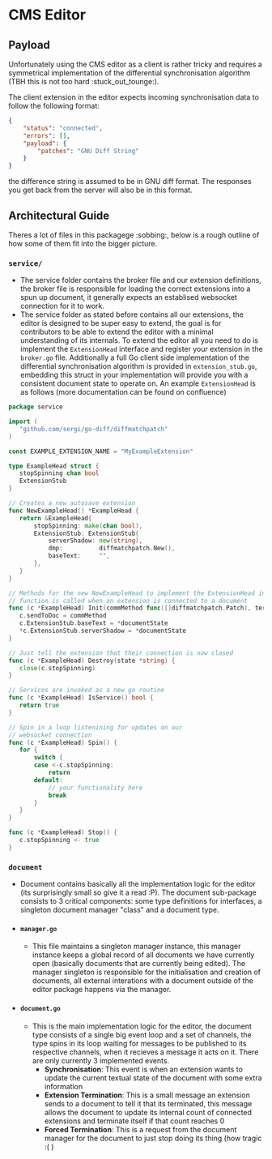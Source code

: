 # CMS Editor

## Payload
Unfortunately using the CMS editor as a client is rather tricky and requires a symmetrical implementation of the differential synchronisation algorithm (TBH this is not too hard :stuck_out_tounge:).

The client extension in the editor expects incoming synchronisation data to follow the following format:
```json
{
    "status": "connected",
    "errors": [],
    "payload": {
        "patches": "GNU Diff String"
    }
}
```
the difference string is assumed to be in GNU diff format. The responses you get back from the server will also be in this format.

## Architectural Guide
Theres a lot of files in this packagege :sobbing:, below is a rough outline of how some of them fit into the bigger picture.

### `service/`
 - The service folder contains the broker file and our extension definitions, the broker file is responsible for loading the correct extensions into a spun up document, it generally expects an establised websocket connection for it to work.
 - The service folder as stated before contains all our extensions, the editor is designed to be super easy to extend, the goal is for contributors to be able to extend the editor with a minimal understanding of its internals. To extend the editor all you need to do is implement the `ExtensionHead` interface and register your extension in the `broker.go` file. Additionally a full Go client side implementation of the differential synchronisation algorithm is provided in `extension_stub.go`, embedding this struct in your implementation will provide you with a consistent document state to operate on. An example `ExtensionHead` is as follows (more documentation can be found on confluence)
 ```go
package service

import (
	"github.com/sergi/go-diff/diffmatchpatch"
)

const EXAMPLE_EXTENSION_NAME = "MyExampleExtension"

type ExampleHead struct {
	stopSpinning chan bool
	ExtensionStub
}

// Creates a new autosave extension
func NewExampleHead() *ExampleHead {
	return &ExampleHead{
		stopSpinning: make(chan bool),
		ExtensionStub: ExtensionStub{
			serverShadow: new(string),
			dmp:          diffmatchpatch.New(),
			baseText:     "",
		},
	}
}

// Methods for the new NewExampleHead to implement the ExtensionHead interface
// function is called when an extension is connected to a document
func (c *ExampleHead) Init(commMethod func([]diffmatchpatch.Patch), terminate func(), documentState *string) {
	c.sendToDoc = commMethod
	c.ExtensionStub.baseText = *documentState
	*c.ExtensionStub.serverShadow = *documentState
}

// Just tell the extension that their connection is now closed
func (c *ExampleHead) Destroy(state *string) {
	close(c.stopSpinning)
}

// Services are invoked as a new go routine
func (c *ExampleHead) IsService() bool {
	return true
}

// Spin in a loop listenining for updates on our
// websocket connection
func (c *ExampleHead) Spin() {
	for {
		switch {
		case <-c.stopSpinning:
			return
		default:
			// your functionality here
			break
		}
	}
}

func (c *ExampleHead) Stop() {
	c.stopSpinning <- true
}
 ```

### `document`
 - Document contains basically all the implementation logic for the editor (its surprisingly small so give it a read :P). The document sub-package consists to 3 critical components: some type definitions for interfaces, a singleton document manager "class" and a document type.

 - #### `manager.go`
    - This file maintains a singleton manager instance, this manager instance keeps a global record of all documents we have currently open (basically documents that are currently being edited). The manager singleton is responsible for the initialisation and creation of documents, all external interations with a document outside of the editor package happens via the manager.
 - #### `document.go`
    - This is the main implementation logic for the editor, the document type consists of a single big event loop and a set of channels, the type spins in its loop waiting for messages to be published to its respective channels, when it recieves a message it acts on it. There are only currently 3 implemented events.
        - **Synchronisation**: This event is when an extension wants to update the current textual state of the document with some extra information
        - **Extension Termination**: This is a small message an extension sends to a document to tell it that its terminated, this message allows the document to update its internal count of connected extensions and terminate itself if that count reaches 0
        - **Forced Termination**: This is a request from the document manager for the document to just stop doing its thing (how tragic :( )